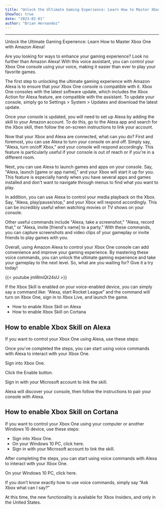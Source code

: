 ```yaml
---
title: "Unlock the Ultimate Gaming Experience: Learn How to Master Xbox One with Amazon Alexa!"
ShowToc: true 
date: "2023-02-01"
author: "Brian Hernandez"
---
```

*****
Unlock the Ultimate Gaming Experience: Learn How to Master Xbox One with Amazon Alexa!

Are you looking for ways to enhance your gaming experience? Look no further than Amazon Alexa! With this voice assistant, you can control your Xbox One console using your voice, making it easier than ever to play your favorite games.

The first step to unlocking the ultimate gaming experience with Amazon Alexa is to ensure that your Xbox One console is compatible with it. Xbox One consoles with the latest software update, which includes the Xbox Action for Alexa feature, are compatible with the assistant. To update your console, simply go to Settings > System > Updates and download the latest update.

Once your console is updated, you will need to set up Alexa by adding the skill to your Amazon account. To do this, go to the Alexa app and search for the Xbox skill, then follow the on-screen instructions to link your account.

Now that your Xbox and Alexa are connected, what can you do? First and foremost, you can use Alexa to turn your console on and off. Simply say, "Alexa, turn on/off Xbox," and your console will respond accordingly. This feature is particularly useful if your console is out of reach or if you're in a different room.

Next, you can use Alexa to launch games and apps on your console. Say, "Alexa, launch [game or app name]," and your Xbox will start it up for you. This feature is especially handy when you have several apps and games installed and don't want to navigate through menus to find what you want to play.

In addition, you can use Alexa to control your media playback on the Xbox. Say, "Alexa, play/pause/stop," and your Xbox will respond accordingly. This can be incredibly useful when watching movies or TV shows on your console.

Other useful commands include "Alexa, take a screenshot," "Alexa, record that," or "Alexa, invite [friend's name] to a party." With these commands, you can capture screenshots and video clips of your gameplay or invite friends to play games with you.

Overall, using Amazon Alexa to control your Xbox One console can add convenience and improve your gaming experience. By mastering these voice commands, you can unlock the ultimate gaming experience and take your gameplay to the next level. So, what are you waiting for? Give it a try today!

{{< youtube jmWmiQt24sU >}} 



If the Xbox Skill is enabled on your voice-enabled device, you can simply say a command like: “Alexa, start Rocket League” and the command will turn on Xbox One, sign in to Xbox Live, and launch the game.
 
- How to enable Xbox Skill on Alexa
 - How to enable Xbox Skill on Cortana

 
## How to enable Xbox Skill on Alexa
 
If you want to control your Xbox One using Alexa, use these steps:
 
Once you’ve completed the steps, you can start using voice commands with Alexa to interact with your Xbox One.
 
Sign into Xbox One.
 
Click the Enable button.
 
Sign in with your Microsoft account to link the skill.
 
Alexa will discover your console, then follow the instructions to pair your console with Alexa.
 
## How to enable Xbox Skill on Cortana
 
If you want to control your Xbox One using your computer or another Windows 10 device, use these steps:
 
- Sign into Xbox One.
 - On your Windows 10 PC, click here.
 - Sign in with your Microsoft account to link the skill.

 
After completing the steps, you can start using voice commands with Alexa to interact with your Xbox One.
 
On your Windows 10 PC, click here.
 
If you don’t know exactly how to use voice commands, simply say “Ask Xbox what can I say?”
 
At this time, the new functionality is available for Xbox Insiders, and only in the United States.





